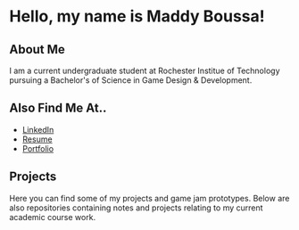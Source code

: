 # Hello, my name is Maddy Boussa!

## About Me

I am a current undergraduate student at Rochester Institue of Technology pursuing a Bachelor's of Science in Game Design & Development.

## Also Find Me At..

- [LinkedIn](https://www.linkedin.com/in/madeline-boussa-3a011321b/)
- [Resume](/MadelineBoussaResum.pdf)
- [Portfolio](https://people.rit.edu/mnb7937/portfolio/)

## Projects

Here you can find some of my projects and game jam prototypes. Below are also repositories containing notes and projects relating to my current academic course work.
